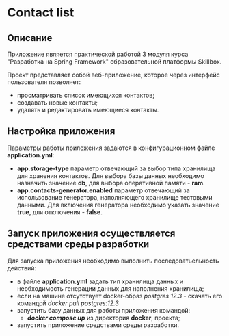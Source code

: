 
# Contact list


## Описание
Приложение является практической работой 3 модуля курса "Разработка на Spring Framework" 
образовательной платформы Skillbox.

Проект представляет собой веб-приложение, которое через интерфейс пользователя позволяет:
- просматривать список имеющихся контактов;
- создавать новые контакты;
- удалять и редактировать имеющиеся контакты. 


## Настройка приложения
Параметры работы приложения задаются в конфигурационном файле **application.yml**:
- **app.storage-type** параметр отвечающий за выбор типа хранилища для хранения контактов.
Для выбора базы данных необходимо назначить значение **db**, для выбора оперативной памяти - **ram**.
- **app.contacts-generator.enabled** параметр отвечающий за использование генератора, наполняющего хранилище тестовыми данными.
  Для включения генератора необходимо указать значение **true**, для отключения - **false**.

## Запуск приложения осуществляется  средствами среды разработки
Для запуска приложения необходимо выполнить последоватьельность действий: 
- в файле **application.yml** задать тип хранилища данных и необходимость генерации данных для наполнения хранилища;
- если на машине отсутствует docker-образ _postgres 12.3_ - скачать его командой _docker pull postgres:12.3_
- запустить базу данных для работы приложения командой:
  - _**docker compose up**_ из директория **docker**, проекта;
- запустить приложение средствами среды разработки.